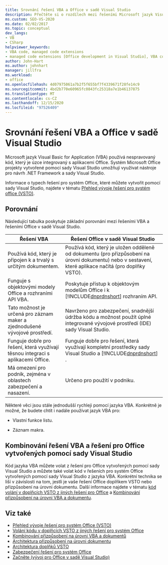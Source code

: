 ```yaml
---
title: Srovnání řešení VBA a Office v sadě Visual Studio
description: Přečtěte si o rozdílech mezi řešeními Microsoft jazyk Visual Basic for Application (VBA) a systém Microsoft Office v aplikaci Visual Studio.
ms.custom: SEO-VS-2020
ms.date: 02/02/2017
ms.topic: conceptual
dev_langs:
- VB
- CSharp
helpviewer_keywords:
- VBA code, managed code extensions
- managed code extensions [Office development in Visual Studio], VBA compared to
author: John-Hart
ms.author: johnhart
manager: jillfra
ms.workload:
- office
ms.openlocfilehash: 4d07975061a7b2f5f655bf7f4339671f28fe14c9
ms.sourcegitcommit: 4bd2b770e60965fc0843fc25318a7e1b46137875
ms.translationtype: MT
ms.contentlocale: cs-CZ
ms.lasthandoff: 12/15/2020
ms.locfileid: "97526409"
---
```

# <a name="vba-and-office-solutions-in-visual-studio-compared"></a>Srovnání řešení VBA a Office v sadě Visual Studio
  Microsoft jazyk Visual Basic for Application (VBA) používá nespravovaný kód, který je úzce integrovaný s aplikacemi Office. Systém Microsoft Office projekty vytvořené pomocí sady Visual Studio umožňují využívat nástroje pro návrh .NET Framework a sady Visual Studio.

 Informace o typech řešení pro systém Office, které můžete vytvořit pomocí sady Visual Studio, najdete v tématu [Přehled vývoje řešení pro systém office &#40;VSTO&#41;](../vsto/office-solutions-development-overview-vsto.md).

## <a name="comparison"></a>Porovnání
 Následující tabulka poskytuje základní porovnání mezi řešeními VBA a řešeními Office v sadě Visual Studio.

|Řešení VBA|Řešení Office v sadě Visual Studio|
|-------------------|---------------------------------------|
|Používá kód, který je připojen k a trvalý s určitým dokumentem.|Používá kód, který je uložen odděleně od dokumentu (pro přizpůsobení na úrovni dokumentu) nebo v sestavení, které aplikace načítá (pro doplňky VSTO).|
|Funguje s objektovými modely Office a rozhraními API VBA.|Poskytuje přístup k objektovým modelům Office i k [!INCLUDE[dnprdnshort](../sharepoint/includes/dnprdnshort-md.md)] rozhraním API.|
|Tato možnost je určená pro záznam maker a zjednodušené vývojové prostředí.|Navrženo pro zabezpečení, snadnější údržba kódu a možnost použít úplné integrované vývojové prostředí (IDE) sady Visual Studio.|
|Funguje dobře pro řešení, která využívají těsnou integraci s aplikacemi Office.|Funguje dobře pro řešení, která využívají kompletní prostředky sady Visual Studio a [!INCLUDE[dnprdnshort](../sharepoint/includes/dnprdnshort-md.md)] .|
|Má omezení pro podnik, zejména v oblastech zabezpečení a nasazení.|Určeno pro použití v podniku.|

 Některé věci jsou stále jednodušší rychleji pomocí jazyka VBA. Konkrétně je možné, že budete chtít i nadále používat jazyk VBA pro:

- Vlastní funkce listu.

- Záznam makra.

## <a name="combine-vba-solutions-and-office-solutions-created-by-using-visual-studio"></a>Kombinování řešení VBA a řešení pro Office vytvořených pomocí sady Visual Studio
 Kód jazyka VBA můžete volat z řešení pro Office vytvořených pomocí sady Visual Studio a můžete také volat kód v řešeních pro systém Office vytvořených pomocí sady Visual Studio z jazyka VBA. Konkrétní technika se liší v závislosti na tom, jestli je vaše řešení Office doplňkem VSTO nebo přizpůsobení na úrovni dokumentu. Další informace najdete v tématu [kód volání v doplňcích VSTO z jiných řešení pro Office](../vsto/calling-code-in-vsto-add-ins-from-other-office-solutions.md) a [Kombinování přizpůsobení na úrovni VBA a dokumentu](../vsto/combining-vba-and-document-level-customizations.md).

## <a name="see-also"></a>Viz také
- [Přehled vývoje řešení pro systém Office &#40;VSTO&#41;](../vsto/office-solutions-development-overview-vsto.md)
- [Volání kódu v doplňcích VSTO z jiných řešení pro systém Office](../vsto/calling-code-in-vsto-add-ins-from-other-office-solutions.md)
- [Kombinování přizpůsobení na úrovni VBA a dokumentů](../vsto/combining-vba-and-document-level-customizations.md)
- [Architektura přizpůsobení na úrovni dokumentu](../vsto/architecture-of-document-level-customizations.md)
- [Architektura doplňků VSTO](../vsto/architecture-of-vsto-add-ins.md)
- [Zabezpečení řešení pro systém Office](../vsto/securing-office-solutions.md)
- [Začněte &#40;vývoj pro Office v sadě Visual Studio&#41;](../vsto/getting-started-office-development-in-visual-studio.md)

